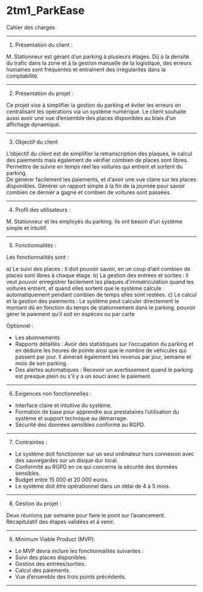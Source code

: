 # 2tm1_ParkEase
Cahier des charges
_________________________________________________________________________________ 
1. Présentation du client : 

M. Stationneur est gérant d’un parking à plusieurs étages. Dû à la densité du trafic dans la zone et à la gestion manuelle de la logistique, des erreurs humaines sont fréquentes et entrainent des irrégularités dans la comptabilité.   
_________________________________________________________________________________ 

2. Présentation du projet :  

Ce projet vise à simplifier la gestion du parking et éviter les erreurs en centralisant les opérations via un système numérique. Le client souhaite aussi avoir une vue d’ensemble des places disponibles au biais d’un affichage dynamique. 

_________________________________________________________________________________ 

3. Objectif du client 

L’objectif du client est de simplifier la retranscription des plaques, le calcul des paiements mais également de vérifier combien de places sont libres. 
Permettre de suivre en temps réel les voitures qui entrent et sortent du parking.  
De générer facilement les paiements, et d’avoir une vue claire sur les places disponibles. 
Générer un rapport simple à la fin de la journée pour savoir combien ce dernier a gagné et combien de voitures sont passées. 
_________________________________________________________________________________ 

4. Profil des utilisateurs : 

M. Stationneur et les employés du parking. Ils ont besoin d’un système simple et intuitif. 
_________________________________________________________________________________ 

5. Fonctionnalités : 

Les fonctionnalités sont : 

a) Le suivi des places : Il doit pouvoir savoir, en un coup d’œil combien de places sont libres à chaque étage. 
b) La gestion des entrées et sorties : Il veut pouvoir enregistrer facilement les plaques d’immatriculation quand les voitures entrent, et quand elles sortent que le système calcule automatiquement pendant combien de temps elles sont restées. 
c) Le calcul et la gestion des paiements : Le système peut calculer directement le montant dû en fonction du temps de stationnement dans le parking, pouvoir gérer le paiement qu’il soit en espèces ou par carte 

Optionnel : 

- Les abonnements  
- Rapports détaillés : Avoir des statistiques sur l’occupation du parking et en déduire les heures de pointe ainsi que le nombre de véhicules qui passent par jour. Il aimerait également les revenus par jour, semaine et mois de son parking. 
- Des alertes automatiques : Recevoir un avertissement quand le parking est presque plein ou s'il y a un souci avec le paiement. 
_________________________________________________________________________________ 

6. Exigences non fonctionnelles : 

- Interface claire et intuitive du système. 
- Formation de base pour apprendre aux prestataires l’utilisation du système et support technique au démarrage. 
- Sécurité des données sensibles conforme au RGPD. 
_________________________________________________________________________________ 

7. Contraintes :  

- Le système doit fonctionner sur un seul ordinateur hors connexion avec des sauvegardes sur un disque dur local. 
- Conformité au RGPD en ce qui concerne la sécurité des données sensibles. 
- Budget entre 15 000 et 20 000 euros. 
- Le système doit être opérationnel dans un délai de 4 à 5 mois. 
_________________________________________________________________________________ 

8. Gestion du projet : 

Deux réunions par semaine pour faire le point sur l’avancement. Récapitulatif des étapes validées et à venir. 
_________________________________________________________________________________ 

9. Minimum Viable Product (MVP): 

- Le MVP devra inclure les fonctionnalités suivantes : 
- Suivi des places disponibles. 
- Gestion des entrées/sorties. 
- Calcul des paiements. 
- Vue d’ensemble des trois points précédents. 

_________________________________________________________________________________ 